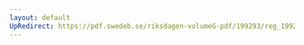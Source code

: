 ```yaml
---
layout: default
UpRedirect: https://pdf.swedeb.se/riksdagen-volumeG-pdf/199293/reg_199293_SkU/reg_199293_SkU_0010.pdf
---
```

